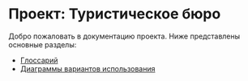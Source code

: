 # Проект: Туристическое бюро

Добро пожаловать в документацию проекта. Ниже представлены основные разделы:

- [Глоссарий](glossary.md)
- [Диаграммы вариантов использования](use-case.md)
